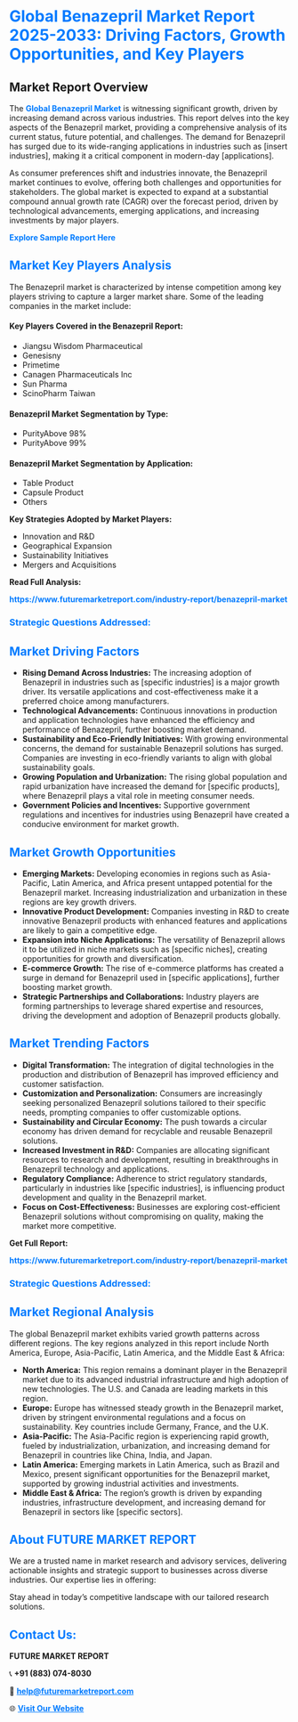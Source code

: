 <h1 style="color: #007BFF;">Global Benazepril Market Report 2025-2033: Driving Factors, Growth Opportunities, and Key Players</h1>

<section id="overview">
<h2>Market Report Overview</h2>
<p>The <a href="https://www.futuremarketreport.com/industry-report/benazepril-market" style="color: #007BFF; text-decoration: none;"><strong>Global Benazepril Market</strong></a> is witnessing significant growth, driven by increasing demand across various industries. This report delves into the key aspects of the Benazepril market, providing a comprehensive analysis of its current status, future potential, and challenges. The demand for Benazepril has surged due to its wide-ranging applications in industries such as [insert industries], making it a critical component in modern-day [applications].</p>
<p>As consumer preferences shift and industries innovate, the Benazepril market continues to evolve, offering both challenges and opportunities for stakeholders. The global market is expected to expand at a substantial compound annual growth rate (CAGR) over the forecast period, driven by technological advancements, emerging applications, and increasing investments by major players.</p>
</section>

<section id="overview">
<p><a href="https://www.futuremarketreport.com/request-sample/reportId=29067" style="color: #007BFF; text-decoration: none;"><strong>Explore Sample Report Here</strong></a></p>
</section>

<section id="key-players">
<h2 style="color: #007BFF;">Market Key Players Analysis</h2>
<p>The Benazepril market is characterized by intense competition among key players striving to capture a larger market share. Some of the leading companies in the market include:</p>
<h4>Key Players Covered in the Benazepril Report:</h4>
<ul><li>Jiangsu Wisdom Pharmaceutical</li><li>Genesisny</li><li>Primetime</li><li>Canagen Pharmaceuticals Inc</li><li>Sun Pharma</li><li>ScinoPharm Taiwan</li></ul>
<h4>Benazepril Market Segmentation by Type:</h4>
<ul><li>PurityAbove 98%</li><li>PurityAbove 99%</li></ul>

<h4>Benazepril Market Segmentation by Application:</h4>
<ul><li>Table Product</li><li>Capsule Product</li><li>Others</li></ul>
<p><strong>Key Strategies Adopted by Market Players:</strong></p>
<ul>
<li>Innovation and R&D</li>
<li>Geographical Expansion</li>
<li>Sustainability Initiatives</li>
<li>Mergers and Acquisitions</li>
</ul>
</section>

<section>
<p><strong>Read Full Analysis: </strong></p><a href="https://www.futuremarketreport.com/industry-report/benazepril-market" style="color: #007BFF; text-decoration: none;"><strong>https://www.futuremarketreport.com/industry-report/benazepril-market</strong></a>
<h3 style="color: #007BFF;">Strategic Questions Addressed:</h3>
</section>

<section id="driving-factors">
<h2 style="color: #007BFF;">Market Driving Factors</h2>
<ul>
<li><strong>Rising Demand Across Industries:</strong> The increasing adoption of Benazepril in industries such as [specific industries] is a major growth driver. Its versatile applications and cost-effectiveness make it a preferred choice among manufacturers.</li>
<li><strong>Technological Advancements:</strong> Continuous innovations in production and application technologies have enhanced the efficiency and performance of Benazepril, further boosting market demand.</li>
<li><strong>Sustainability and Eco-Friendly Initiatives:</strong> With growing environmental concerns, the demand for sustainable Benazepril solutions has surged. Companies are investing in eco-friendly variants to align with global sustainability goals.</li>
<li><strong>Growing Population and Urbanization:</strong> The rising global population and rapid urbanization have increased the demand for [specific products], where Benazepril plays a vital role in meeting consumer needs.</li>
<li><strong>Government Policies and Incentives:</strong> Supportive government regulations and incentives for industries using Benazepril have created a conducive environment for market growth.</li>
</ul>
</section>

<section id="growth-opportunities">
<h2 style="color: #007BFF;">Market Growth Opportunities</h2>
<ul>
<li><strong>Emerging Markets:</strong> Developing economies in regions such as Asia-Pacific, Latin America, and Africa present untapped potential for the Benazepril market. Increasing industrialization and urbanization in these regions are key growth drivers.</li>
<li><strong>Innovative Product Development:</strong> Companies investing in R&D to create innovative Benazepril products with enhanced features and applications are likely to gain a competitive edge.</li>
<li><strong>Expansion into Niche Applications:</strong> The versatility of Benazepril allows it to be utilized in niche markets such as [specific niches], creating opportunities for growth and diversification.</li>
<li><strong>E-commerce Growth:</strong> The rise of e-commerce platforms has created a surge in demand for Benazepril used in [specific applications], further boosting market growth.</li>
<li><strong>Strategic Partnerships and Collaborations:</strong> Industry players are forming partnerships to leverage shared expertise and resources, driving the development and adoption of Benazepril products globally.</li>
</ul>
</section>

<section id="trending-factors">
<h2 style="color: #007BFF;">Market Trending Factors</h2>
<ul>
<li><strong>Digital Transformation:</strong> The integration of digital technologies in the production and distribution of Benazepril has improved efficiency and customer satisfaction.</li>
<li><strong>Customization and Personalization:</strong> Consumers are increasingly seeking personalized Benazepril solutions tailored to their specific needs, prompting companies to offer customizable options.</li>
<li><strong>Sustainability and Circular Economy:</strong> The push towards a circular economy has driven demand for recyclable and reusable Benazepril solutions.</li>
<li><strong>Increased Investment in R&D:</strong> Companies are allocating significant resources to research and development, resulting in breakthroughs in Benazepril technology and applications.</li>
<li><strong>Regulatory Compliance:</strong> Adherence to strict regulatory standards, particularly in industries like [specific industries], is influencing product development and quality in the Benazepril market.</li>
<li><strong>Focus on Cost-Effectiveness:</strong> Businesses are exploring cost-efficient Benazepril solutions without compromising on quality, making the market more competitive.</li>
</ul>
</section>

<section>
<p><strong>Get Full Report: </strong></p><a href="https://www.futuremarketreport.com/industry-report/benazepril-market" style="color: #007BFF; text-decoration: none;"><strong>https://www.futuremarketreport.com/industry-report/benazepril-market</strong></a>
<h3 style="color: #007BFF;">Strategic Questions Addressed:</h3>
</section>


<section id="regional-analysis">
<h2 style="color: #007BFF;">Market Regional Analysis</h2>
<p>The global Benazepril market exhibits varied growth patterns across different regions. The key regions analyzed in this report include North America, Europe, Asia-Pacific, Latin America, and the Middle East & Africa:</p>
<ul>
<li><strong>North America:</strong> This region remains a dominant player in the Benazepril market due to its advanced industrial infrastructure and high adoption of new technologies. The U.S. and Canada are leading markets in this region.</li>
<li><strong>Europe:</strong> Europe has witnessed steady growth in the Benazepril market, driven by stringent environmental regulations and a focus on sustainability. Key countries include Germany, France, and the U.K.</li>
<li><strong>Asia-Pacific:</strong> The Asia-Pacific region is experiencing rapid growth, fueled by industrialization, urbanization, and increasing demand for Benazepril in countries like China, India, and Japan.</li>
<li><strong>Latin America:</strong> Emerging markets in Latin America, such as Brazil and Mexico, present significant opportunities for the Benazepril market, supported by growing industrial activities and investments.</li>
<li><strong>Middle East & Africa:</strong> The region’s growth is driven by expanding industries, infrastructure development, and increasing demand for Benazepril in sectors like [specific sectors].</li>
</ul>
</section>

<footer>
<h2 style="color: #007BFF;">About FUTURE MARKET REPORT</h2>
<p>We are a trusted name in market research and advisory services, delivering actionable insights and strategic support to businesses across diverse industries. Our expertise lies in offering:</p>

<p>Stay ahead in today’s competitive landscape with our tailored research solutions.</p>

<h2 style="color: #007BFF;">Contact Us:</h2>
<p><strong>FUTURE MARKET REPORT</strong></p>
<p>📞 <strong>+91 (883) 074-8030</strong></p>
<p>📧 <strong><a href="mailto:help@futuremarketreport.com" style="color: #007BFF;">help@futuremarketreport.com</a></strong></p>
<p>🌐 <strong><a href="https://www.futuremarketreport.com/" style="color: #007BFF;">Visit Our Website</a></strong></p>
</footer>